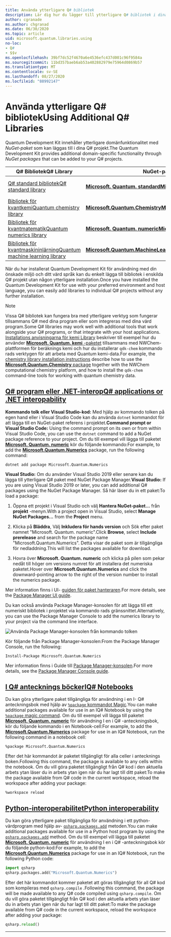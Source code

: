 ```yaml
---
title: Använda ytterligare Q# bibliotek
description: Lär dig hur du lägger till ytterligare Q# bibliotek i dina Quantum-program.
author: cgranade
ms.author: chgranad
ms.date: 06/30/2020
ms.topic: article
uid: microsoft.quantum.libraries.using
no-loc:
- Q#
- $$v
ms.openlocfilehash: 39bf7dc52f4670a6e4536efc437d001c96f9584a
ms.sourcegitcommit: 11bd357baeb6ab53a402882979e75964d0869b57
ms.translationtype: MT
ms.contentlocale: sv-SE
ms.lasthandoff: 08/27/2020
ms.locfileid: "88992147"
---
```

# <a name="using-additional-no-locq-libraries"></a><span data-ttu-id="649a3-103">Använda ytterligare Q# bibliotek</span><span class="sxs-lookup"><span data-stu-id="649a3-103">Using Additional Q# Libraries</span></span>

<span data-ttu-id="649a3-104">Quantum Development Kit innehåller ytterligare domänfunktionalitet med _NuGet-paket_ som kan läggas till i dina Q# projekt.</span><span class="sxs-lookup"><span data-stu-id="649a3-104">The Quantum Development Kit provides additional domain-specific functionality through _NuGet packages_ that can be added to your Q# projects.</span></span>

| <span data-ttu-id="649a3-105">Q# Bibliotek</span><span class="sxs-lookup"><span data-stu-id="649a3-105">Q# Library</span></span>  | <span data-ttu-id="649a3-106">NuGet-paket</span><span class="sxs-lookup"><span data-stu-id="649a3-106">NuGet package</span></span> | <span data-ttu-id="649a3-107">Anteckningar</span><span class="sxs-lookup"><span data-stu-id="649a3-107">Notes</span></span> |
|---------|---------|--------|
| [<span data-ttu-id="649a3-108">Q# standard bibliotek</span><span class="sxs-lookup"><span data-stu-id="649a3-108">Q# standard library</span></span>](xref:microsoft.quantum.libraries.standard.intro) | [<span data-ttu-id="649a3-109">**Microsoft. Quantum. standard**</span><span class="sxs-lookup"><span data-stu-id="649a3-109">**Microsoft.Quantum.Standard**</span></span>](https://www.nuget.org/packages/Microsoft.Quantum.Standard) | <span data-ttu-id="649a3-110">Ingår som standard</span><span class="sxs-lookup"><span data-stu-id="649a3-110">Included by default</span></span> |
| [<span data-ttu-id="649a3-111">Bibliotek för kvantkemi</span><span class="sxs-lookup"><span data-stu-id="649a3-111">Quantum chemistry library</span></span>](xref:microsoft.quantum.chemistry.concepts.intro) | [<span data-ttu-id="649a3-112">**Microsoft.Quantum.Chemistry**</span><span class="sxs-lookup"><span data-stu-id="649a3-112">**Microsoft.Quantum.Chemistry**</span></span>](https://www.nuget.org/packages/Microsoft.Quantum.Chemistry) | |
| [<span data-ttu-id="649a3-113">Bibliotek för kvantmatematik</span><span class="sxs-lookup"><span data-stu-id="649a3-113">Quantum numerics library</span></span>](xref:microsoft.quantum.numerics.intro) | [<span data-ttu-id="649a3-114">**Microsoft. Quantum. numeric**</span><span class="sxs-lookup"><span data-stu-id="649a3-114">**Microsoft.Quantum.Numerics**</span></span>](https://www.nuget.org/packages/Microsoft.Quantum.Numerics) | |
| [<span data-ttu-id="649a3-115">Bibliotek för kvantmaskininlärning</span><span class="sxs-lookup"><span data-stu-id="649a3-115">Quantum machine learning library</span></span>](xref:microsoft.quantum.libraries.machine-learning.intro) | [<span data-ttu-id="649a3-116">**Microsoft.Quantum.MachineLearning**</span><span class="sxs-lookup"><span data-stu-id="649a3-116">**Microsoft.Quantum.MachineLearning**</span></span>](https://www.nuget.org/packages/Microsoft.Quantum.MachineLearning) | |

<span data-ttu-id="649a3-117">När du har installerat Quantum Development Kit för användning med din önskade miljö och ditt värd språk kan du enkelt lägga till bibliotek i enskilda Q# projekt utan någon ytterligare installation.</span><span class="sxs-lookup"><span data-stu-id="649a3-117">Once you have installed the Quantum Development Kit for use with your preferred environment and host language, you can easily add libraries to individual Q# projects without any further installation.</span></span>

> [!NOTE]
> <span data-ttu-id="649a3-118">Vissa Q# bibliotek kan fungera bra med ytterligare verktyg som fungerar tillsammans Q# med dina program eller som integreras med dina värd program.</span><span class="sxs-lookup"><span data-stu-id="649a3-118">Some Q# libraries may work well with additional tools that work alongside your Q# programs, or that integrate with your host applications.</span></span>
> <span data-ttu-id="649a3-119">[Installations anvisningarna för kemi Library](xref:microsoft.quantum.chemistry.concepts.installation) beskriver till exempel hur du använder [ **Microsoft. Quantum. kemi** -paketet](https://www.nuget.org/packages/Microsoft.Quantum.Chemistry) tillsammans med NWChem-plattformen för beräknings kemi och hur du installerar `qdk-chem` kommando rads verktygen för att arbeta med Quantum kemi-data.</span><span class="sxs-lookup"><span data-stu-id="649a3-119">For example, the [chemistry library installation instructions](xref:microsoft.quantum.chemistry.concepts.installation) describe how to use the [**Microsoft.Quantum.Chemistry** package](https://www.nuget.org/packages/Microsoft.Quantum.Chemistry) together with the NWChem computational chemistry platform, and how to install the `qdk-chem` command-line tools for working with quantum chemistry data.</span></span>

## <a name="no-locq-applications-or-net-interopability"></a>[<span data-ttu-id="649a3-120">Q# program eller .NET-interop</span><span class="sxs-lookup"><span data-stu-id="649a3-120">Q# applications or .NET interopability</span></span>](#tab/tabid-csproj)

<span data-ttu-id="649a3-121">**Kommando tolk eller Visual Studio-kod:** Med hjälp av kommando tolken på egen hand eller i Visual Studio Code kan du använda `dotnet` kommandot för att lägga till en NuGet-paket referens i projektet.</span><span class="sxs-lookup"><span data-stu-id="649a3-121">**Command prompt or Visual Studio Code:** Using the command prompt on its own or from within Visual Studio Code, you can use the `dotnet` command to add a NuGet package reference to your project.</span></span>
<span data-ttu-id="649a3-122">Om du till exempel vill lägga till paketet [**Microsoft. Quantum. numeric**](https://www.nuget.org/packages/Microsoft.Quantum.Numerics) kör du följande kommando:</span><span class="sxs-lookup"><span data-stu-id="649a3-122">For example, to add the [**Microsoft.Quantum.Numerics**](https://www.nuget.org/packages/Microsoft.Quantum.Numerics) package, run the following command:</span></span>

```dotnetcli
dotnet add package Microsoft.Quantum.Numerics
```

<span data-ttu-id="649a3-123">**Visual Studio:** Om du använder Visual Studio 2019 eller senare kan du lägga till ytterligare Q# paket med NuGet Package Manager.</span><span class="sxs-lookup"><span data-stu-id="649a3-123">**Visual Studio:** If you are using Visual Studio 2019 or later, you can add additional Q# packages using the NuGet Package Manager.</span></span>
<span data-ttu-id="649a3-124">Så här läser du in ett paket:</span><span class="sxs-lookup"><span data-stu-id="649a3-124">To load a package:</span></span> 
1. <span data-ttu-id="649a3-125">Öppna ett projekt i Visual Studio och välj **Hantera NuGet-paket...** från **projekt** -menyn.</span><span class="sxs-lookup"><span data-stu-id="649a3-125">With a project open in Visual Studio, select **Manage NuGet Packages...** from the **Project** menu.</span></span>

2. <span data-ttu-id="649a3-126">Klicka på **Bläddra**, Välj **Inkludera för hands version** och Sök efter paket namnet "Microsoft. Quantum. numeric".</span><span class="sxs-lookup"><span data-stu-id="649a3-126">Click **Browse**, select **Include prerelease** and search for the package name "Microsoft.Quantum.Numerics".</span></span> <span data-ttu-id="649a3-127">Detta visar de paket som är tillgängliga för nedladdning.</span><span class="sxs-lookup"><span data-stu-id="649a3-127">This will list the packages available for download.</span></span>

3. <span data-ttu-id="649a3-128">Hovra över **Microsoft. Quantum. numeric** och klicka på pilen som pekar nedåt till höger om versions numret för att installera det numeriska paketet.</span><span class="sxs-lookup"><span data-stu-id="649a3-128">Hover over **Microsoft.Quantum.Numerics** and click the downward-pointing arrow to the right of the version number to install the numerics package.</span></span>

<span data-ttu-id="649a3-129">Mer information finns i UI- [guiden för paket hanteraren](https://docs.microsoft.com/nuget/tools/package-manager-ui).</span><span class="sxs-lookup"><span data-stu-id="649a3-129">For more details, see the [Package Manager UI guide](https://docs.microsoft.com/nuget/tools/package-manager-ui).</span></span>

<span data-ttu-id="649a3-130">Du kan också använda Package Manager-konsolen för att lägga till ett numeriskt bibliotek i projektet via kommando rads gränssnittet.</span><span class="sxs-lookup"><span data-stu-id="649a3-130">Alternatively, you can use the Package Manager Console to add the numerics library to your project via the command line interface.</span></span>

![Använda Package Manager-konsolen från kommando tolken](~/media/vs2017-nuget-console-menu.png)

<span data-ttu-id="649a3-132">Kör följande från Package Manager-konsolen:</span><span class="sxs-lookup"><span data-stu-id="649a3-132">From the Package Manager Console, run the following:</span></span>

```
Install-Package Microsoft.Quantum.Numerics
```

<span data-ttu-id="649a3-133">Mer information finns i Guide till [Package Manager-konsolen](https://docs.microsoft.com/nuget/tools/package-manager-console).</span><span class="sxs-lookup"><span data-stu-id="649a3-133">For more details, see the [Package Manager Console guide](https://docs.microsoft.com/nuget/tools/package-manager-console).</span></span>

## <a name="ino-locq-notebooks"></a>[<span data-ttu-id="649a3-134">I Q# antecknings böcker</span><span class="sxs-lookup"><span data-stu-id="649a3-134">IQ# Notebooks</span></span>](#tab/tabid-notebook)

<span data-ttu-id="649a3-135">Du kan göra ytterligare paket tillgängliga för användning i en I- Q# anteckningsbok med hjälp av [ `%package` kommandot Magic](xref:microsoft.quantum.iqsharp.magic-ref.package).</span><span class="sxs-lookup"><span data-stu-id="649a3-135">You can make additional packages available for use in an IQ# Notebook by using the [`%package` magic command](xref:microsoft.quantum.iqsharp.magic-ref.package).</span></span>
<span data-ttu-id="649a3-136">Om du till exempel vill lägga till paketet [**Microsoft. Quantum. numeric**](https://www.nuget.org/packages/Microsoft.Quantum.Numerics) för användning I en i Q# -anteckningsbok, kör du följande kommando i en Notebook-cell:</span><span class="sxs-lookup"><span data-stu-id="649a3-136">For example, to add the [**Microsoft.Quantum.Numerics**](https://www.nuget.org/packages/Microsoft.Quantum.Numerics) package for use in an IQ# Notebook, run the following command in a notebook cell:</span></span>

```
%package Microsoft.Quantum.Numerics
```

<span data-ttu-id="649a3-137">Efter det här kommandot är paketet tillgängligt för alla celler i antecknings boken.</span><span class="sxs-lookup"><span data-stu-id="649a3-137">Following this command, the package is available to any cells within the notebook.</span></span>
<span data-ttu-id="649a3-138">Om du vill göra paketet tillgängligt från Q# kod i den aktuella arbets ytan läser du in arbets ytan igen när du har lagt till ditt paket:</span><span class="sxs-lookup"><span data-stu-id="649a3-138">To make the package available from Q# code in the current workspace, reload the workspace after adding your package:</span></span>

```
%workspace reload
```

## <a name="python-interoperability"></a>[<span data-ttu-id="649a3-139">Python-interoperabilitet</span><span class="sxs-lookup"><span data-stu-id="649a3-139">Python interoperability</span></span>](#tab/tabid-python)


<span data-ttu-id="649a3-140">Du kan göra ytterligare paket tillgängliga för användning i ett python-värdprogram med hjälp av- [`qsharp.packages.add`](https://docs.microsoft.com/python/qsharp-core/qsharp.packages.packages) metoden.</span><span class="sxs-lookup"><span data-stu-id="649a3-140">You can make additional packages available for use in a Python host program by using the [`qsharp.packages.add`](https://docs.microsoft.com/python/qsharp-core/qsharp.packages.packages) method.</span></span>
<span data-ttu-id="649a3-141">Om du till exempel vill lägga till paketet [**Microsoft. Quantum. numeric**](https://www.nuget.org/packages/Microsoft.Quantum.Numerics) för användning I en i Q# -anteckningsbok kör du följande python-kod:</span><span class="sxs-lookup"><span data-stu-id="649a3-141">For example, to add the [**Microsoft.Quantum.Numerics**](https://www.nuget.org/packages/Microsoft.Quantum.Numerics) package for use in an IQ# Notebook, run the following Python code:</span></span>

```python
import qsharp
qsharp.packages.add("Microsoft.Quantum.Numerics")
```

<span data-ttu-id="649a3-142">Efter det här kommandot kommer paketet att göras tillgängligt för all Q# kod som kompileras med `qsharp.compile` .</span><span class="sxs-lookup"><span data-stu-id="649a3-142">Following this command, the package will be made available to any Q# code compiled using `qsharp.compile`.</span></span>
<span data-ttu-id="649a3-143">Om du vill göra paketet tillgängligt från Q# kod i den aktuella arbets ytan läser du in arbets ytan igen när du har lagt till ditt paket:</span><span class="sxs-lookup"><span data-stu-id="649a3-143">To make the package available from Q# code in the current workspace, reload the workspace after adding your package:</span></span>

```python
qsharp.reload()
```

***
